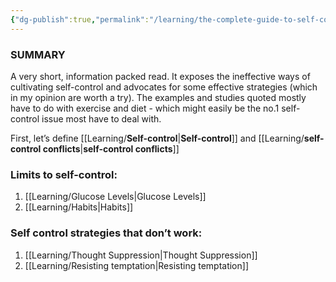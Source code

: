 ```yaml
---
{"dg-publish":true,"permalink":"/learning/the-complete-guide-to-self-control-by-scott-h-young/"}
---
```



### SUMMARY
A very short, information packed read. It exposes the ineffective ways of cultivating self-control and advocates for some effective strategies (which in my opinion are worth a try). The examples and studies quoted mostly have to do with exercise and diet - which might easily be the no.1 self-control issue most have to deal with.

First, let’s define [[Learning/**Self-control**\|**Self-control**]] and [[Learning/**self-control conflicts**\|**self-control conflicts**]]

### Limits to self-control:
1. [[Learning/Glucose Levels\|Glucose Levels]]
2. [[Learning/Habits\|Habits]]

### Self control strategies that don’t work:
1. [[Learning/Thought Suppression\|Thought Suppression]]
2. [[Learning/Resisting temptation\|Resisting temptation]] 

